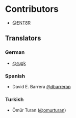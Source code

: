 # Contributors

- [@ENT8R](https://github.com/ENT8R)

## Translators

### German

- [@rugk](https://github.com/rugk)

### Spanish

- David E. Barrera [@dbarrerap](https://github.com/dbarrerap)

### Turkish

- Ömür Turan ([@omurturan](https://github.com/omurturan))
